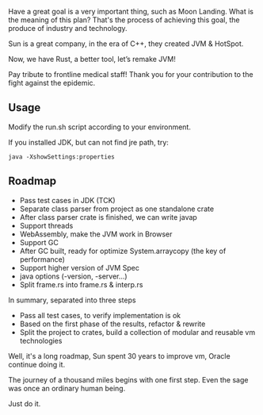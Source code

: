 Have a great goal is a very important thing, such as Moon Landing.
What is the meaning of this plan? 
That's the process of achieving this goal, the produce of industry and technology.

Sun is a great company, in the era of C++, they created JVM & HotSpot.

Now, we have Rust, a better tool, let’s remake JVM! 

Pay tribute to  frontline medical staff! Thank you for your contribution to the fight against the epidemic.

## Usage

Modify the run.sh script according to your environment.

If you installed JDK, but can not find jre path, try:

```shell
java -XshowSettings:properties
```

## Roadmap

- Pass test cases in JDK (TCK) 
- Separate class parser from project as one standalone crate
- After class parser crate is finished, we can write javap
- Support threads
- WebAssembly, make the JVM work in Browser 
- Support GC
- After GC built, ready for optimize System.arraycopy (the key of performance)
- Support higher version of JVM Spec 
- java options (-version, -server...)
- Split frame.rs into frame.rs & interp.rs

In summary, separated into three steps
- Pass all test cases, to verify implementation is ok
- Based on the first phase of the results, refactor & rewrite
- Split the project to crates, build a collection of modular and reusable vm technologies

Well, it's a long roadmap, Sun spent 30 years to improve
vm, Oracle continue doing it.

The journey of a thousand miles begins with one first step. Even the sage was once an ordinary human being.

Just do it.